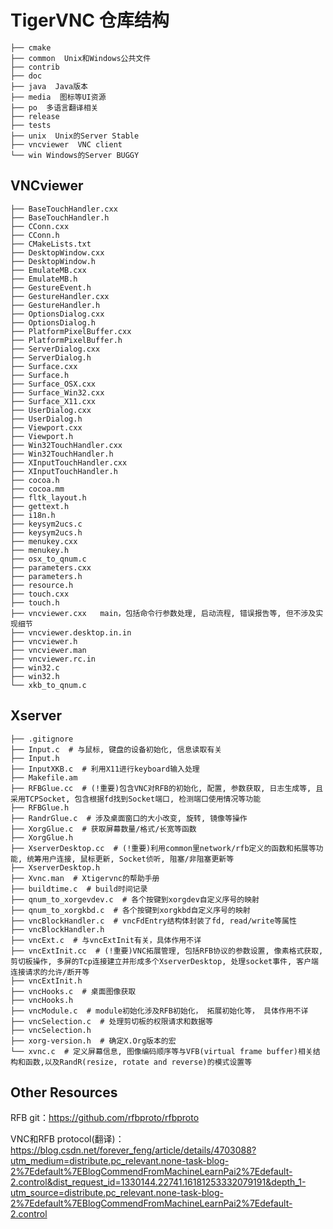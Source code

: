 # TigerVNC 仓库结构

    ├── cmake
    ├── common  Unix和Windows公共文件
    ├── contrib
    ├── doc
    ├── java  Java版本
    ├── media  图标等UI资源
    ├── po	多语言翻译相关
    ├── release
    ├── tests
    ├── unix  Unix的Server Stable
    ├── vncviewer  VNC client
    └── win	Windows的Server BUGGY

## VNCviewer
    ├── BaseTouchHandler.cxx
    ├── BaseTouchHandler.h
    ├── CConn.cxx
    ├── CConn.h
    ├── CMakeLists.txt
    ├── DesktopWindow.cxx
    ├── DesktopWindow.h
    ├── EmulateMB.cxx
    ├── EmulateMB.h
    ├── GestureEvent.h
    ├── GestureHandler.cxx
    ├── GestureHandler.h
    ├── OptionsDialog.cxx
    ├── OptionsDialog.h
    ├── PlatformPixelBuffer.cxx
    ├── PlatformPixelBuffer.h
    ├── ServerDialog.cxx
    ├── ServerDialog.h
    ├── Surface.cxx
    ├── Surface.h
    ├── Surface_OSX.cxx
    ├── Surface_Win32.cxx
    ├── Surface_X11.cxx
    ├── UserDialog.cxx
    ├── UserDialog.h
    ├── Viewport.cxx
    ├── Viewport.h
    ├── Win32TouchHandler.cxx
    ├── Win32TouchHandler.h
    ├── XInputTouchHandler.cxx
    ├── XInputTouchHandler.h
    ├── cocoa.h
    ├── cocoa.mm
    ├── fltk_layout.h
    ├── gettext.h
    ├── i18n.h
    ├── keysym2ucs.c
    ├── keysym2ucs.h
    ├── menukey.cxx
    ├── menukey.h
    ├── osx_to_qnum.c
    ├── parameters.cxx
    ├── parameters.h
    ├── resource.h
    ├── touch.cxx
    ├── touch.h
    ├── vncviewer.cxx	main，包括命令行参数处理, 启动流程, 错误报告等, 但不涉及实现细节
    ├── vncviewer.desktop.in.in
    ├── vncviewer.h
    ├── vncviewer.man
    ├── vncviewer.rc.in
    ├── win32.c
    ├── win32.h
    └── xkb_to_qnum.c

## Xserver
    ├── .gitignore
    ├── Input.c  # 与鼠标, 键盘的设备初始化, 信息读取有关
    ├── Input.h
    ├── InputXKB.c  # 利用X11进行keyboard输入处理
    ├── Makefile.am
    ├── RFBGlue.cc  # (!重要)包含VNC对RFB的初始化, 配置, 参数获取, 日志生成等, 且采用TCPSocket, 包含根据fd找到Socket端口, 检测端口使用情况等功能
    ├── RFBGlue.h
    ├── RandrGlue.c  # 涉及桌面窗口的大小改变, 旋转, 镜像等操作
    ├── XorgGlue.c  # 获取屏幕数量/格式/长宽等函数 
    ├── XorgGlue.h
    ├── XserverDesktop.cc  # (!重要)利用common里network/rfb定义的函数和拓展等功能, 统筹用户连接, 鼠标更新, Socket侦听, 阻塞/非阻塞更新等
    ├── XserverDesktop.h
    ├── Xvnc.man  # Xtigervnc的帮助手册
    ├── buildtime.c  # build时间记录
    ├── qnum_to_xorgevdev.c  # 各个按键到xorgdev自定义序号的映射
    ├── qnum_to_xorgkbd.c  # 各个按键到xorgkbd自定义序号的映射
    ├── vncBlockHandler.c  # vncFdEntry结构体封装了fd, read/write等属性
    ├── vncBlockHandler.h
    ├── vncExt.c  # 与vncExtInit有关，具体作用不详
    ├── vncExtInit.cc  # (!重要)VNC拓展管理, 包括RFB协议的参数设置, 像素格式获取, 剪切板操作, 多屏的Tcp连接建立并形成多个XserverDesktop, 处理socket事件, 客户端连接请求的允许/断开等 
    ├── vncExtInit.h
    ├── vncHooks.c  # 桌面图像获取
    ├── vncHooks.h
    ├── vncModule.c  # module初始化涉及RFB初始化， 拓展初始化等， 具体作用不详
    ├── vncSelection.c  # 处理剪切板的权限请求和数据等
    ├── vncSelection.h
    ├── xorg-version.h  # 确定X.Org版本的宏
    └── xvnc.c  # 定义屏幕信息, 图像编码顺序等与VFB(virtual frame buffer)相关结构和函数,以及RandR(resize, rotate and reverse)的模式设置等

## Other Resources

RFB git：https://github.com/rfbproto/rfbproto

VNC和RFB protocol(翻译)：https://blog.csdn.net/forever_feng/article/details/4703088?utm_medium=distribute.pc_relevant.none-task-blog-2%7Edefault%7EBlogCommendFromMachineLearnPai2%7Edefault-2.control&dist_request_id=1330144.22741.16181253332079191&depth_1-utm_source=distribute.pc_relevant.none-task-blog-2%7Edefault%7EBlogCommendFromMachineLearnPai2%7Edefault-2.control

